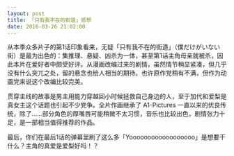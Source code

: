 ```yaml
---
layout: post
title: 「只有我不在的街道」感想
date: 2016-03-26 21:02:00
---
```

从本季众多片子的第1话印象看来，无疑「只有我不在的街道」（<span lang="ja">僕だけがいない街</span>）是最为出色的：集推理、悬疑、凶杀为一体，甚至第1话主角母亲就被杀，因此本片在爱好者中颇受好评。从漫画改编过来的剧情，虽然情节稍显紧凑，但几乎没有什么突兀之处，留的悬念也给人相当的期待。也许原作党稍有不满，但作为动画党来说这个改编比较完美。

贯穿主线的故事是男主用能力穿越回小时候拯救自己身边的人，至于加代和爱梨是真女主这个话题也引起不少党争。全片作画继承了 A1-Pictures 一直以来的优良传统，除了……部分角色的厚嘴唇可能稍微不太习惯，音乐也比较出色，剧情张力十足，是一部相当值得推荐的作品。

最后，你们在最后1话的弹幕里刷了这么多「Yoooooooooooooooooo」是想要干什么？主角的真爱是爱梨好吗！？
